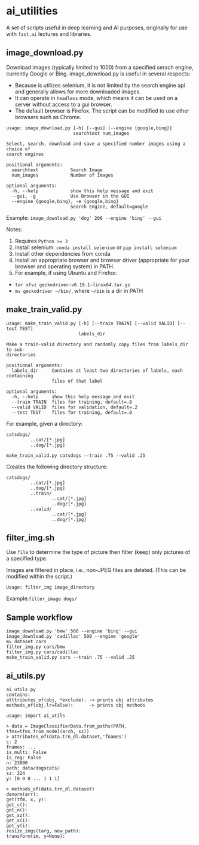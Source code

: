 # ai_utilities

A set of scripts useful in deep learning and AI purposes, originally for use with `fast.ai` lectures and libraries.

## image_download.py
Download images (typically limited to 1000) from a specified serach engine, currently Google or Bing.
image_download.py is useful in several respects:
- Because is utilizes selenium, it is not limited by the search engine api and generally allows for more downloaded images.
- It can operate in `headless` mode, which means it can be used on a server without access to a gui browser.
- The default browser is Firefox. The script can be modified to use other browsers such as Chrome.

```
usage: image_download.py [-h] [--gui] [--engine {google,bing}]
                         searchtext num_images

Select, search, download and save a specified number images using a choice of
search engines

positional arguments:
  searchtext            Search Image
  num_images            Number of Images

optional arguments:
  -h, --help            show this help message and exit
  --gui, -g             Use Browser in the GUI
  --engine {google,bing}, -e {google,bing}
                        Search Engine, default=google
```

Example: `image_download.py 'dog' 200 --engine 'bing' --gui` 

Notes:
1) Requires `Python >= 3`
2) Install selenium: `conda install selenium`  or  `pip install selenium`
3) Install other dependencies from conda
3) Install an appropriate browser and browser driver (appropriate for your browser and operating system) in PATH.
4) For example, if using Ubuntu and Firefox:
- `tar xfvz geckodriver-v0.19.1-linux64.tar.gz` 
- `mv geckodriver ~/bin/`, where `~/bin` is a dir in PATH

## make_train_valid.py
```
usage: make_train_valid.py [-h] [--train TRAIN] [--valid VALID] [--test TEST]
                           labels_dir

Make a train-valid directory and randomly copy files from labels_dir to sub-
directories

positional arguments:
  labels_dir     Contains at least two directories of labels, each containing
                 files of that label

optional arguments:
  -h, --help     show this help message and exit
  --train TRAIN  files for training, default=.8
  --valid VALID  files for validation, default=.2
  --test TEST    files for training, default=.0
```

For example, given a directory:
```
catsdogs/
         ..cat/[*.jpg]
         ..dog/[*.jpg]
``` 
```
make_train_valid.py catsdogs --train .75 --valid .25
```
Creates the following directory structure:
```
catsdogs/
         ..cat/[*.jpg]
         ..dog/[*.jpg]
         ..train/
                 ..cat/[*.jpg]
                 ..dog/[*.jpg]
         ..valid/
                 ..cat/[*.jpg]
                 ..dog/[*.jpg]
```

## filter_img.sh
Use `file` to determine the type of picture then filter (keep) only pictures of a specified type.

Images are filtered in place, i.e., non-JPEG files are deleted. (This can be modified within the script.)
```
Usage: filter_img image_directory
```

Example:`filter_image dogs/`

## Sample workflow
```
image_download.py 'bmw' 500 --engine 'bing' --gui
image_download.py 'cadillac' 500 --engine 'google'
mv dataset cars
filter_img.py cars/bmw
filter_img.py cars/cadillac
make_train_valid.py cars --train .75 --valid .25
```

## ai_utils.py

```
ai_utils.py
contains:
atttributes_of(obj, *exclude): -> prints obj attributes
methods_of(obj,lr=False):      -> prints obj methods

usage: import ai_utils

> data = ImageClassifierData.from_paths(PATH, tfms=tfms_from_model(arch, sz))
> attributes_of(data.trn_dl.dataset,'fnames')
c: 2
fnames: ...
is_multi: False
is_reg: False
n: 23000
path: data/dogscats/
sz: 224
y: [0 0 0 ... 1 1 1]

> methods_of(data.trn_dl.dataset)
denorm(arr):
get(tfm, x, y):
get_c():
get_n():
get_sz():
get_x(i):
get_y(i):
resize_imgs(targ, new_path):
transform(im, y=None):
```
